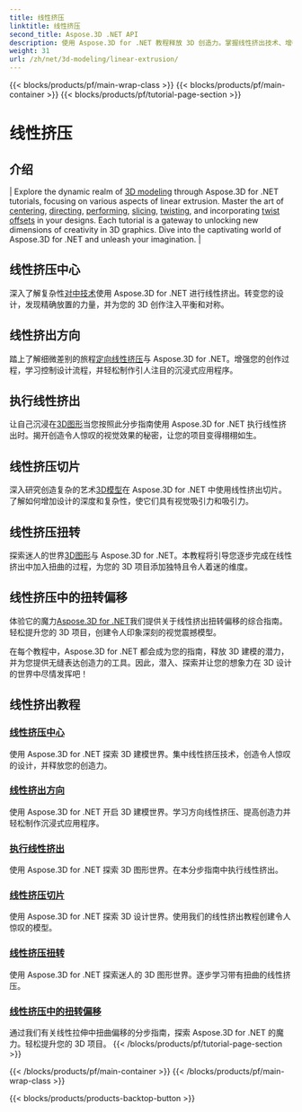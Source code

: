 ```yaml
---
title: 线性挤压
linktitle: 线性挤压
second_title: Aspose.3D .NET API
description: 使用 Aspose.3D for .NET 教程释放 3D 创造力。掌握线性挤出技术、增强设计并轻松提升您的项目。
weight: 31
url: /zh/net/3d-modeling/linear-extrusion/
---
```


{{< blocks/products/pf/main-wrap-class >}}
{{< blocks/products/pf/main-container >}}
{{< blocks/products/pf/tutorial-page-section >}}

# 线性挤压

## 介绍
| Explore the dynamic realm of [3D modeling](./center-in-linear-extrusion/) through Aspose.3D for .NET tutorials, focusing on various aspects of linear extrusion. Master the art of [centering](./center-in-linear-extrusion/), [directing](./direction-in-linear-extrusion/), [performing](./performing-linear-extrusion/), [slicing](./slices-in-linear-extrusion/), [twisting](./twist-in-linear-extrusion/), and incorporating [twist offsets](./twist-offset-in-linear-extrusion/) in your designs. Each tutorial is a gateway to unlocking new dimensions of creativity in 3D graphics. Dive into the captivating world of Aspose.3D for .NET and unleash your imagination. |

## 线性挤压中心
深入了解复杂性[对中技术](./center-in-linear-extrusion/)使用 Aspose.3D for .NET 进行线性挤出。转变您的设计，发现精确放置的力量，并为您的 3D 创作注入平衡和对称。

## 线性挤出方向
踏上了解细微差别的旅程[定向线性挤压](./direction-in-linear-extrusion/)与 Aspose.3D for .NET。增强您的创作过程，学习控制设计流程，并轻松制作引人注目的沉浸式应用程序。

## 执行线性挤出
让自己沉浸在[3D图形](./performing-linear-extrusion/)当您按照此分步指南使用 Aspose.3D for .NET 执行线性挤出时。揭开创造令人惊叹的视觉效果的秘密，让您的项目变得栩栩如生。

## 线性挤压切片
深入研究创造复杂的艺术[3D模型](./slices-in-linear-extrusion/)在 Aspose.3D for .NET 中使用线性挤出切片。了解如何增加设计的深度和复杂性，使它们具有视觉吸引力和吸引力。

## 线性挤压扭转
探索迷人的世界[3D图形](./twist-in-linear-extrusion/)与 Aspose.3D for .NET。本教程将引导您逐步完成在线性挤出中加入扭曲的过程，为您的 3D 项目添加独特且令人着迷的维度。

## 线性挤压中的扭转偏移
体验它的魔力[Aspose.3D for .NET](./twist-offset-in-linear-extrusion/)我们提供关于线性挤出扭转偏移的综合指南。轻松提升您的 3D 项目，创建令人印象深刻的视觉震撼模型。

在每个教程中，Aspose.3D for .NET 都会成为您的指南，释放 3D 建模的潜力，并为您提供无缝表达创造力的工具。因此，潜入、探索并让您的想象力在 3D 设计的世界中尽情发挥吧！
## 线性挤出教程
### [线性挤压中心](./center-in-linear-extrusion/)
使用 Aspose.3D for .NET 探索 3D 建模世界。集中线性挤压技术，创造令人惊叹的设计，并释放您的创造力。
### [线性挤出方向](./direction-in-linear-extrusion/)
使用 Aspose.3D for .NET 开启 3D 建模世界。学习方向线性挤压、提高创造力并轻松制作沉浸式应用程序。
### [执行线性挤出](./performing-linear-extrusion/)
使用 Aspose.3D for .NET 探索 3D 图形世界。在本分步指南中执行线性挤出。
### [线性挤压切片](./slices-in-linear-extrusion/)
使用 Aspose.3D for .NET 探索 3D 设计世界。使用我们的线性挤出教程创建令人惊叹的模型。
### [线性挤压扭转](./twist-in-linear-extrusion/)
使用 Aspose.3D for .NET 探索迷人的 3D 图形世界。逐步学习带有扭曲的线性挤压。
### [线性挤压中的扭转偏移](./twist-offset-in-linear-extrusion/)
通过我们有关线性拉伸中扭曲偏移的分步指南，探索 Aspose.3D for .NET 的魔力。轻松提升您的 3D 项目。
{{< /blocks/products/pf/tutorial-page-section >}}

{{< /blocks/products/pf/main-container >}}
{{< /blocks/products/pf/main-wrap-class >}}

{{< blocks/products/products-backtop-button >}}
